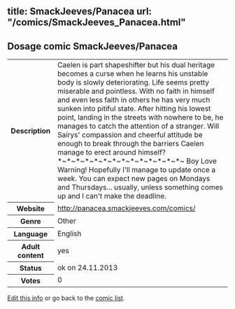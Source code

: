 title: SmackJeeves/Panacea
url: "/comics/SmackJeeves_Panacea.html"
---
Dosage comic SmackJeeves/Panacea
-----------------------------------------

<p id="msg"></p>
<script type="text/javascript">
if (window.location.search === '?edit_info_mail=sent_ok') {
  var elem = document.getElementById("msg");
  elem.innerHTML = 'Edited information sucessfully sent for review, which is usually done daily. Thanks!';
  elem.className = 'ok';
}
</script>
<table class="comicinfo">
<tr>
<th>Description</th><td>Caelen is part shapeshifter but his dual heritage becomes a curse when he learns his unstable body is slowly deteriorating. Life seems pretty miserable and pointless. With no faith in himself and even less faith in others he has very much sunken into pitiful state. After hitting his lowest point, landing in the streets with nowhere to be, he manages to catch the attention of a stranger. Will Sairys' compassion and cheerful attitude be enough to break through the barriers Caelen manage to erect around himself? *~*~*~*~*~*~*~*~*~*~*~*~*~*~ Boy Love Warning! Hopefully I'll manage to update once a week. You can expect new pages on Mondays and Thursdays... usually, unless something comes up and I can't make the deadline.</td>
</tr>
<tr>
<th>Website</th><td><a href="http://panacea.smackjeeves.com/comics/">http://panacea.smackjeeves.com/comics/</a></td>
</tr>
<tr>
<th>Genre</th><td>Other</td>
</tr>
<tr>
<th>Language</th><td>English</td>
</tr>
<tr>
<th>Adult content</th><td>yes</td>
</tr>
<tr>
<th>Status</th><td>ok on 24.11.2013</td>
</tr>
<tr>
<th>Votes</th><td>0</td>
</tr>
</table>

[Edit this info](SmackJeeves_Panacea_edit.html) or go back to the [comic list](../comic-index.html).
